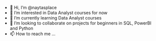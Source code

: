 - 👋 Hi, I’m @naytasplace
- 👀 I’m interested in Data Analyst courses for now
- 🌱 I’m currently learning Data Analyst courses
- 💞️ I’m looking to collaborate on projects for beginners in SQL, PowerBI and Python 
- 📫 How to reach me ...

<!---
naytasplace/naytasplace is a ✨ special ✨ repository because its `README.md` (this file) appears on your GitHub profile.
You can click the Preview link to take a look at your changes.
--->
